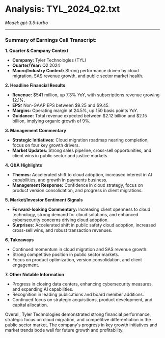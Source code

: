 # Analysis: TYL_2024_Q2.txt

*Model: gpt-3.5-turbo*

---

### Summary of Earnings Call Transcript:

**1. Quarter & Company Context**
- **Company:** Tyler Technologies (TYL)
- **Quarter/Year:** Q2 2024
- **Macro/Industry Context:** Strong performance driven by cloud migration, SAS revenue growth, and public sector market health.

**2. Headline Financial Results**
- **Revenue:** $541 million, up 7.3% YoY, with subscriptions revenue growing 12.1%.
- **EPS:** Non-GAAP EPS between $9.25 and $9.45.
- **Margins:** Operating margin at 24.5%, up 150 basis points YoY.
- **Guidance:** Total revenue expected between $2.12 billion and $2.15 billion, implying organic growth of 9%.

**3. Management Commentary**
- **Strategic Initiatives:** Cloud migration roadmap nearing completion, focus on four key growth drivers.
- **Market Updates:** Strong sales pipeline, cross-sell opportunities, and client wins in public sector and justice markets.

**4. Q&A Highlights**
- **Themes:** Accelerated shift to cloud adoption, increased interest in AI capabilities, and growth in payments business.
- **Management Response:** Confidence in cloud strategy, focus on product version consolidation, and progress in client migrations.

**5. Market/Investor Sentiment Signals**
- **Forward-looking Commentary:** Increasing client openness to cloud technology, strong demand for cloud solutions, and enhanced cybersecurity concerns driving cloud adoption.
- **Surprises:** Accelerated shift in public safety cloud adoption, increased cross-sell wins, and robust transaction revenues.

**6. Takeaways**
- Continued momentum in cloud migration and SAS revenue growth.
- Strong competitive position in public sector markets.
- Focus on product optimization, version consolidation, and client engagement.

**7. Other Notable Information**
- Progress in closing data centers, enhancing cybersecurity measures, and expanding AI capabilities.
- Recognition in leading publications and board member additions.
- Continued focus on strategic acquisitions, product development, and capital allocation.

Overall, Tyler Technologies demonstrated strong financial performance, strategic focus on cloud migration, and competitive differentiation in the public sector market. The company's progress in key growth initiatives and market trends bode well for future growth and profitability.